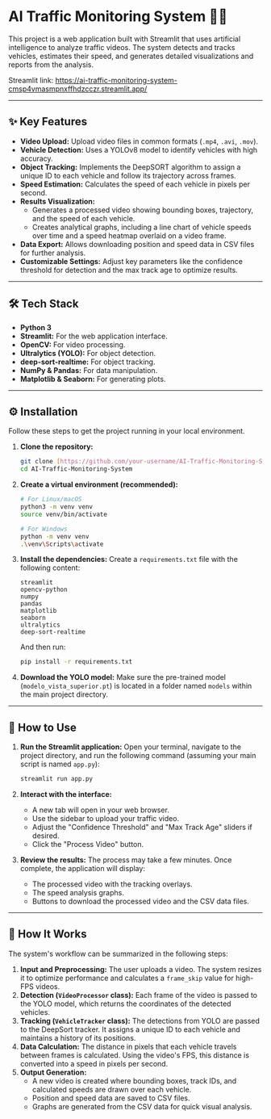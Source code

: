 # AI Traffic Monitoring System 🚗💨

This project is a web application built with Streamlit that uses artificial intelligence to analyze traffic videos. The system detects and tracks vehicles, estimates their speed, and generates detailed visualizations and reports from the analysis.

Streamlit link: https://ai-traffic-monitoring-system-cmsp4vmasmpnxffhdzcczr.streamlit.app/

---

## ✨ Key Features

* **Video Upload:** Upload video files in common formats (`.mp4`, `.avi`, `.mov`).
* **Vehicle Detection:** Uses a YOLOv8 model to identify vehicles with high accuracy.
* **Object Tracking:** Implements the DeepSORT algorithm to assign a unique ID to each vehicle and follow its trajectory across frames.
* **Speed Estimation:** Calculates the speed of each vehicle in pixels per second.
* **Results Visualization:**
    * Generates a processed video showing bounding boxes, trajectory, and the speed of each vehicle.
    * Creates analytical graphs, including a line chart of vehicle speeds over time and a speed heatmap overlaid on a video frame.
* **Data Export:** Allows downloading position and speed data in CSV files for further analysis.
* **Customizable Settings:** Adjust key parameters like the confidence threshold for detection and the max track age to optimize results.

---

## 🛠️ Tech Stack

* **Python 3**
* **Streamlit:** For the web application interface.
* **OpenCV:** For video processing.
* **Ultralytics (YOLO):** For object detection.
* **deep-sort-realtime:** For object tracking.
* **NumPy & Pandas:** For data manipulation.
* **Matplotlib & Seaborn:** For generating plots.

---

## ⚙️ Installation

Follow these steps to get the project running in your local environment.

1.  **Clone the repository:**
    ```bash
    git clone [https://github.com/your-username/AI-Traffic-Monitoring-System.git](https://github.com/your-username/AI-Traffic-Monitoring-System.git)
    cd AI-Traffic-Monitoring-System
    ```

2.  **Create a virtual environment (recommended):**
    ```bash
    # For Linux/macOS
    python3 -m venv venv
    source venv/bin/activate

    # For Windows
    python -m venv venv
    .\venv\Scripts\activate
    ```

3.  **Install the dependencies:**
    Create a `requirements.txt` file with the following content:
    ```
    streamlit
    opencv-python
    numpy
    pandas
    matplotlib
    seaborn
    ultralytics
    deep-sort-realtime
    ```
    And then run:
    ```bash
    pip install -r requirements.txt
    ```

4.  **Download the YOLO model:**
    Make sure the pre-trained model (`modelo_vista_superior.pt`) is located in a folder named `models` within the main project directory.

---

## 🚀 How to Use

1.  **Run the Streamlit application:**
    Open your terminal, navigate to the project directory, and run the following command (assuming your main script is named `app.py`):
    ```bash
    streamlit run app.py
    ```

2.  **Interact with the interface:**
    * A new tab will open in your web browser.
    * Use the sidebar to upload your traffic video.
    * Adjust the "Confidence Threshold" and "Max Track Age" sliders if desired.
    * Click the "Process Video" button.

3.  **Review the results:**
    The process may take a few minutes. Once complete, the application will display:
    * The processed video with the tracking overlays.
    * The speed analysis graphs.
    * Buttons to download the processed video and the CSV data files.

---

## 🔩 How It Works

The system's workflow can be summarized in the following steps:

1.  **Input and Preprocessing:** The user uploads a video. The system resizes it to optimize performance and calculates a `frame_skip` value for high-FPS videos.
2.  **Detection (`VideoProcessor` class):** Each frame of the video is passed to the YOLO model, which returns the coordinates of the detected vehicles.
3.  **Tracking (`VehicleTracker` class):** The detections from YOLO are passed to the DeepSort tracker. It assigns a unique ID to each vehicle and maintains a history of its positions.
4.  **Data Calculation:** The distance in pixels that each vehicle travels between frames is calculated. Using the video's FPS, this distance is converted into a speed in pixels per second.
5.  **Output Generation:**
    * A new video is created where bounding boxes, track IDs, and calculated speeds are drawn over each vehicle.
    * Position and speed data are saved to CSV files.
    * Graphs are generated from the CSV data for quick visual analysis.
